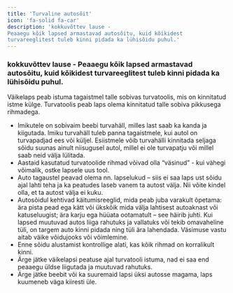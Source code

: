 ```yaml
---
title: 'Turvaline autosõit'
icon: 'fa-solid fa-car'
description: 'kokkuvõttev lause -
Peaaegu kõik lapsed armastavad autosõitu, kuid kõikidest
turvareeglitest tuleb kinni pidada ka lühisõidu puhul.'
---
```


### kokkuvõttev lause - Peaaegu kõik lapsed armastavad autosõitu, kuid kõikidest turvareeglitest tuleb kinni pidada ka lühisõidu puhul.


Väikelaps peab istuma tagaistmel talle sobivas turvatoolis, mis on kinnitatud istme külge. Turvatoolis peab
laps olema kinnitatud talle sobiva pikkusega rihmadega.
- Imikutele on sobivaim beebi turvahäll, milles last saab
ka kanda ja kiigutada. Imiku turvahäll tuleb panna tagaistmele, kui autol on turvapadjad ees või küljel. Esiistmele võib turvahälli kinnitada seljaga sõidu suunas ainult
niisugusel autol, millel ei ole turvapatju või millel saab
neid välja lülitada.
- Aastaid kasutatud turvatoolide rihmad võivad olla
“väsinud” - kui vähegi võimalik, ostke lapsele uus tool.
- Auto tagaustel peavad olema nn. lapselukud – siis ei
saa laps ust sõidu ajal lahti teha ja ka peatudes laseb
vanem ta autost välja. Nii võite kindel olla, et ta autost
välja ei kuku.
- Autosõidul kehtivad käitumisreeglid, mida peab juba
varakult õpetama: ära pista pead ega kätt või ükskõik
mida välja lahtisest autoaknast või katuseluugist; ära
karju ega hüüata ootamatult – see häirib juhti. Kui lapsed
muutuvad autos liiga rahutuks ja vallatuks või tekib
omavaheline tüli, on targem auto kinni pidada ning tüli
ära lahendada. Väsimuse vastu aitab väike võidujooks
või võimlemine.
- Enne sõidu alustamist kontrollige alati, kas kõik rihmad
on korralikult kinni.
- Ärge jätke väikelapsi peatuse ajal turvatooli istuma, nad ei
saa end peaaegu üldse liigutada ja muutuvad rahutuks.
- Ärge jätke beebit või ka suuremaid lapsi üksi autosse
magama, laps kuumeneb väga kiiresti üle.